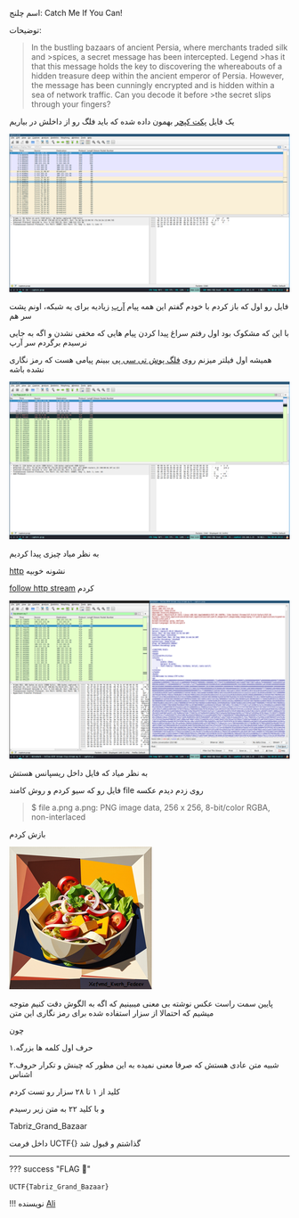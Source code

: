 اسم چلنج:
Catch Me If You Can!

توضیحات:


>In the bustling bazaars of ancient Persia, where merchants traded silk and >spices, a secret message has been intercepted. Legend >has it that this message holds the key to discovering the whereabouts of a hidden treasure deep within the ancient emperor of Persia. However, the message has been cunningly encrypted and is hidden within a sea of network traffic. Can you decode it before >the secret slips through your fingers?

یک فایل [پکت کپچر](https://en.wikipedia.org/wiki/Pcap) بهمون داده شده که باید فلگ رو از داخلش در بیاریم

![wireshark screen of packet capture with some arp and ssh pdu's](catch-me-if-you-can-files/1_many_arps.png "pcap_1")


فایل رو اول که باز کردم با خودم گفتم این همه پیام [آرپ](https://en.wikipedia.org/wiki/Address_Resolution_Protocol) زیادیه برای یه شبکه، اونم پشت سر هم

 با این که مشکوک بود اول رفتم سراغ پیدا کردن پیام هایی که مخفی نشدن و اگه به جایی نرسیدم برگردم سر آرپ

همیشه اول فیلتر میزنم روی [فلگ پوش تی سی پی](https://datatracker.ietf.org/doc/html/rfc9293#section-3.1-6.14.2.10.1) ببینم پیامی هست که رمز نگاری نشده باشه

![wireshark screen of packet capture with some http and ssh pdu's](catch-me-if-you-can-files/2_http.png "pcap_2")

به نظر میاد چیزی پیدا کردیم

[http](https://en.wikipedia.org/wiki/HTTP)
نشونه خوبیه

[follow http stream](https://www.wireshark.org/docs/wsug_html_chunked/ChAdvFollowStreamSection.html)
کردم

![wireshark screen of packet capture with some http and ssh pdu's](catch-me-if-you-can-files/3_follow_http.png "pcap_2")

به نظر میاد که فایل داخل ریسپانس هستش

فایل رو که سیو کردم و روش کامند 
file
روی زدم دیدم عکسه
>$ file a.png 
>a.png: PNG image data, 256 x 256, 8-bit/color RGBA, non-interlaced

بازش کردم 

![a colorful image of vegetables in a bowl with an encrypted message written on the lower right of the iamge](catch-me-if-you-can-files/secret.png "secret image")

پایین سمت راست عکس نوشته بی معنی میبینیم که اگه به الگوش دقت کنیم متوجه میشیم که احتمالا از سزار استفاده شده برای رمز نگاری این متن

چون

۱.حرف اول کلمه ها بزرگه 

۲.شبیه متن عادی هستش که صرفا معنی نمیده به این مظور که چینش و تکرار حروف اشناس

کلید از ۱ تا ۲۸ سزار رو تست کردم

و با کلید ۲۲ به متن زیر رسیدم

Tabriz_Grand_Bazaar

داخل فرمت 
UCTF{}
گذاشتم و قبول شد

---
??? success "FLAG :triangular_flag_on_post:"
    <div>`UCTF{Tabriz_Grand_Bazaar}`</div>

!!! نویسنده
    [Ali](https://github.com/AliGhaffarian)


